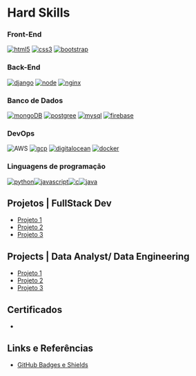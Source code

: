 # Hard Skills

### Front-End

  [![html5](https://img.shields.io/badge/HTML5-E34F26?style=for-the-badge&logo=html5&logoColor=white)](https://www.w3schools.com/html/default.asp) [![css3](https://img.shields.io/badge/CSS3-1572B6?style=for-the-badge&logo=css3&logoColor=white)](https://www.w3schools.com/css/default.asp) [![bootstrap](https://img.shields.io/badge/Bootstrap-563D7C?style=for-the-badge&logo=bootstrap&logoColor=white)](https://getbootstrap.com/docs/4.1/getting-started/introduction/)

### Back-End

  [![django](https://img.shields.io/badge/Django-092E20?style=for-the-badge&logo=django&logoColor=white)](https://docs.djangoproject.com/en/4.2/)
  [![node](https://img.shields.io/badge/Node.js-43853D?style=for-the-badge&logo=node.js&logoColor=white)](https://nodejs.org/en/docs)
  [![nginx](https://img.shields.io/badge/Nginx-009639?style=for-the-badge&logo=nginx&logoColor=white)](https://nginx.org/en/docs/)

### Banco de Dados

  [![mongoDB](https://img.shields.io/badge/MongoDB-4EA94B?style=for-the-badge&logo=mongodb&logoColor=white)](https://www.mongodb.com/docs/)
  [![postgree](https://img.shields.io/badge/PostgreSQL-316192?style=for-the-badge&logo=postgresql&logoColor=white)](https://www.postgresql.org/docs/15/index.html)
  [![mysql](https://img.shields.io/badge/MySQL-00000F?style=for-the-badge&logo=mysql&logoColor=white)](https://docs.phpmyadmin.net/en/latest/)
  [![firebase](https://img.shields.io/badge/Firebase-F29D0C?style=for-the-badge&logo=firebase&logoColor=white)](https://firebase.google.com/docs/guides?hl=pt-br)

### DevOps
  
  ![AWS](https://img.shields.io/badge/AWS-%23FF9900.svg?style=for-the-badge&logo=amazon-aws&logoColor=white)
  [![gcp](https://img.shields.io/badge/Google_Cloud-4285F4?style=for-the-badge&logo=google-cloud&logoColor=white)](https://googlecloudcheatsheet.withgoogle.com/)
  [![digitalocean](https://img.shields.io/badge/DigitalOcean-0080FF?style=for-the-badge&logo=digitalocean&logoColor=white)](https://docs.digitalocean.com/products/getting-started/)
  [![docker](https://img.shields.io/badge/Docker-2496ED?style=for-the-badge&logo=docker&logoColor=white)](https://docs.docker.com/)

### Linguagens de programação

[![python](https://img.shields.io/badge/Python-14354C?style=for-the-badge&logo=python&logoColor=white)](https://roadmap.sh/python)[![javascript](https://img.shields.io/badge/JavaScript-323330?style=for-the-badge&logo=javascript&logoColor=F7DF1E)](https://developer.mozilla.org/pt-BR/docs/Web/JavaScript)[![c](https://img.shields.io/badge/C-00599C?style=for-the-badge&logo=c&logoColor=white)](https://www.geeksforgeeks.org/c-programming-language/?ref=outind)[![java](https://img.shields.io/badge/Java-ED8B00?style=for-the-badge&logo=java&logoColor=white)](https://dev.java/learn/)


## Projetos | FullStack Dev

- [Projeto 1]()
- [Projeto 2]()
- [Projeto 3]()

## Projects | Data Analyst/ Data Engineering

- [Projeto 1]()
- [Projeto 2]()
- [Projeto 3]()

## Certificados

- ![]()

## Links e Referências

- [GitHub Badges e Shields](https://ileriayo.github.io/markdown-badges/)
